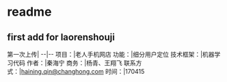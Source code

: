 # readme
## first add for laorenshouji

第一次上传|
--|--
项目：|老人手机网店
功能：|细分用户定位
技术框架：|机器学习代码
作者：|秦海宁
商务：|杨青、王翔飞
联系方式：|haining.qin@changhong.com
时间：|170415

